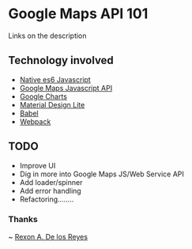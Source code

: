 # Google Maps API 101
Links on the description

## Technology involved
  * [Native es6 Javascript](https://developer.mozilla.org/bm/docs/Web/JavaScript)
  * [Google Maps Javascript API](https://developers.google.com/maps/documentation/javascript/)
  * [Google Charts](https://developers.google.com/chart/)
  * [Material Design Lite](https://getmdl.io/)
  * [Babel](https://babeljs.io/)
  * [Webpack](https://webpack.js.org/)


## TODO
* Improve UI
* Dig in more into Google Maps JS/Web Service API
* Add loader/spinner
* Add error handling
* Refactoring........


### Thanks
~ [Rexon A. De los Reyes](http://xrexonx.github.io)
